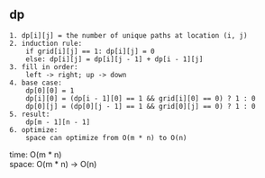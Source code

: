 ## dp

	1. dp[i][j] = the number of unique paths at location (i, j)
	2. induction rule:
	    if grid[i][j] == 1: dp[i][j] = 0
	    else: dp[i][j] = dp[i][j - 1] + dp[i - 1][j]
	3. fill in order:
	    left -> right; up -> down
	4. base case:
	    dp[0][0] = 1
	    dp[i][0] = (dp[i - 1][0] == 1 && grid[i][0] == 0) ? 1 : 0
	    dp[0][j] = (dp[0][j - 1] == 1 && grid[0][j] == 0) ? 1 : 0
	5. result:
	    dp[m - 1][n - 1]
	6. optimize:
	    space can optimize from O(m * n) to O(n)

time: O(m * n)<br>
space: O(m * n) -> O(n)
